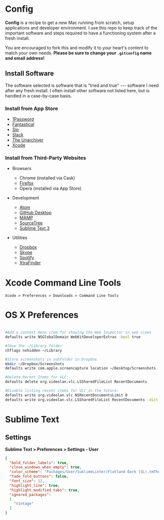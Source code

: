 # Config

**Config** is a recipe to get a new Mac running from scratch, setup applications and developer environment. I use this repo to keep track of the important software and steps required to have a functioning system after a fresh install.

You are encouraged to fork this and modify it to your heart's content to match your own needs. **Please be sure to change your `.gitconfig` name and email address!**

## Install Software

The software selected is software that is "tried and true" --- software I need after any fresh install. I often install other software not listed here, but is handled in a case-by-case basis.

### Install from App Store

* [1Password](https://itunes.apple.com/app/1password-password-manager/id443987910?mt=12)
* [Fantastical](https://itunes.apple.com/app/fantastical-2-calendar-reminders/id975937182?mt=12)
* [Sip](https://itunes.apple.com/us/app/sip/id507257563?mt=12)
* [Slack](https://itunes.apple.com/app/slack/id803453959?mt=12)
* [The Unarchiver](https://itunes.apple.com/app/the-unarchiver/id425424353?mt=12)
* [Xcode](https://itunes.apple.com/app/xcode/id497799835?mt=12)

### Install from Third-Party Websites

* Browsers
  * Chrome (installed via Cask)
  * [Firefox](http://firefox.com)
  * Opera (installed via App Store)

* Development
  * [Atom](https://atom.io/download/mac)
  * [GitHub Desktop](http://mac.github.com)
  * [MAMP](https://www.mamp.info/en/downloads/)
  * [SourceTree](https://www.sourcetreeapp.com/download)
  * [Sublime Text 3](http://www.sublimetext.com/3)

* Utilities
  * [Dropbox](https://www.dropbox.com/install2)
  * [Skype](http://www.skype.com/en/download-skype/skype-for-computer/)
  * [Spotify](https://www.spotify.com/us/download/mac/)
  * [XtraFinder](https://www.trankynam.com/xtrafinder/)

# Xcode Command Line Tools

`Xcode > Preferences > Downloads > Command Line Tools`

# OS X Preferences

```bash

#Add a context menu item for showing the Web Inspector in web views
defaults write NSGlobalDomain WebKitDeveloperExtras -bool true

#Show the ~/Library folder
chflags nohidden ~/Library

#Store screenshots in subfolder in Dropbox
mkdir ~/Dropbox/Screenshots
defaults write com.apple.screencapture location ~/Desktop/Screenshots

#Delete Recent Items for VLC:
defaults delete org.videolan.vlc.LSSharedFileList RecentDocuments

#Disable listing recent items for VLC in the future:
defaults write org.videolan.vlc NSRecentDocumentsLimit 0
defaults write org.videolan.vlc.LSSharedFileList RecentDocuments -dict-add MaxAmount 0
```

# Sublime Text

Settings
--------

**Sublime Text > Preferences > Settings - User**

```json
{
  "bold_folder_labels": true,
  "close_windows_when_empty": true,
  "color_scheme": "Packages/User/SublimeLinter/Flatland Dark (SL).tmTheme",
  "fade_fold_buttons": false,
  "font_size": 12,
  "highlight_line": true,
  "highlight_modified_tabs": true,
  "ignored_packages":
  [
    "Vintage"
  ]
}
```
